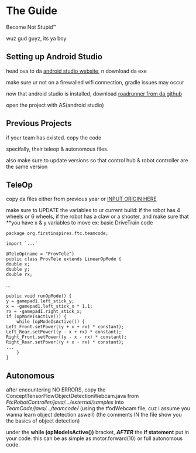 # The Guide
Become Not Stupid™

wuz gud guyz, its ya boy

## Setting up Android Studio
head ova to da [android studio website](https://developer.android.com/studio), n download da exe

make sure ur not on a firewalled wifi connection, gradle issues may occur

now that android studio is installed, download [roadrunner from da github](https://github.com/acmerobotics/road-runner)

open the project with AS(android studio)

## Previous Projects
if your team has existed. copy the code

specifally, their teleop & autonomous files. 

also make sure to update versions so that control hub & robot controller are the same version

## TeleOp
copy da files either from previous year or [INPUT ORIGIN HERE](chrome://dino/)

make sure to UPDATE the variables to ur current build: if the robot has 4 wheels or 6 wheels, if the robot has a claw or a shooter, and make sure that **you have x & y variables to move
ex: basic DriveTrain code
```
package org.firstinspires.ftc.teamcode;

import `...`

@TeleOp(name = "ProvTele")
public class ProvTele extends LinearOpMode {
double x;
double y;
double rx;
```
...
```
public void runOpMode() {
y = gamepad1.left_stick_y;
x = -gamepad1.left_stick_x * 1.1;
rx = -gamepad1.right_stick_x;
if (opModeIsActive()) {
    while (opModeIsActive()) {
Left_Front.setPower((y + x + rx) * constant);
Left_Rear.setPower((y - x + rx) * constant);
Right_Front.setPower((y - x - rx) * constant);
Right_Rear.setPower((y + x - rx) * constant);
...
    }
}
```


## Autonomous
after encountering NO ERRORS, copy the ConceptTensorFlowObjectDetectionWebcam.java from *FtcRobotController/java/.../external/samples* into *TeamCode/java/.../teamcode/*
(using the tfodWebcam file, cuz i assume you wanna learn object detection aswell) (the comments IN the file show you the basics of object detection)

under the **while (opModeIsActive())** bracket, ***AFTER*** the **if statement** put in your code. this can be as simple as motor.forward(10) or full autonomous code.

